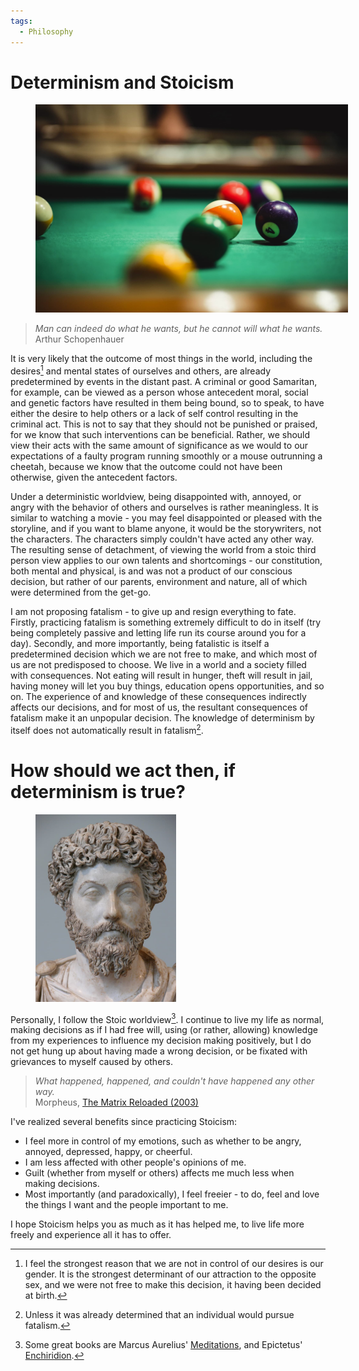 ```yaml
---
tags:
  - Philosophy
---
```

# Determinism and Stoicism

<figure>
  <img src="/static/images/2022-03-03/billiards.jpg" alt="Billiards" loading="lazy" style="max-width: 500px"/>
</figure>

> *Man can indeed do what he wants, but he cannot will what he wants.*<br/> Arthur Schopenhauer 

It is very likely that the outcome of most things in the world, including the desires[^genetic-factors] and mental states of ourselves and others, are already predetermined by events in the distant past. A criminal or good Samaritan, for example, can be viewed as a person whose antecedent moral, social and genetic factors have resulted in them being bound, so to speak, to have either the desire to help others or a lack of self control resulting in the criminal act. This is not to say that they should not be punished or praised, for we know that such interventions can be beneficial. Rather, we should view their acts with the same amount of significance as we would to our expectations of a faulty program running smoothly or a mouse outrunning a cheetah, because we know that the outcome could not have been otherwise, given the antecedent factors. 

Under a deterministic worldview, being disappointed with, annoyed, or angry with the behavior of others and ourselves is rather meaningless. It is similar to watching a movie - you may feel disappointed or pleased with the storyline, and if you want to blame anyone, it would be the storywriters, not the characters. The characters simply couldn't have acted any other way. The resulting sense of detachment, of viewing the world from a stoic third person view applies to our own talents and shortcomings - our constitution, both mental and physical, is and was not a product of our conscious decision, but rather of our parents, environment and nature, all of which were determined from the get-go.

I am not proposing fatalism - to give up and resign everything to fate. Firstly, practicing fatalism is something extremely difficult to do in itself (try being completely passive and letting life run its course around you for a day). Secondly, and more importantly, being fatalistic is itself a predetermined decision which we are not free to make, and which most of us are not predisposed to choose. We live in a world and a society filled with consequences. Not eating will result in hunger, theft will result in jail, having money will let you buy things, education opens opportunities, and so on. The experience of and knowledge of these consequences indirectly affects our decisions, and for most of us, the resultant consequences of fatalism make it an unpopular decision. The knowledge of determinism by itself does not automatically result in fatalism[^fatalism].

# How should we act then, if determinism is true? 

<figure>
  <img src="/static/images/2022-03-03/marcus_aurelius.jpg" alt="Marcus Aurelius" loading="lazy" style="max-height: 300px"/>
</figure>

Personally, I follow the Stoic worldview[^stoicism]. I continue to live my life as normal, making decisions as if I had free will, using (or rather, allowing) knowledge from my experiences to influence my decision making positively, but I do not get hung up about having made a wrong decision, or be fixated with grievances to myself caused by others.

> *What happened, happened, and couldn't have happened any other way.* <br/> Morpheus, [The Matrix Reloaded (2003)](https://www.imdb.com/title/tt0234215/characters/nm0000401)

I've realized several benefits since practicing Stoicism:

- I feel more in control of my emotions, such as whether to be angry, annoyed, depressed, happy, or cheerful.
- I am less affected with other people's opinions of me.
- Guilt (whether from myself or others) affects me much less when making decisions.
- Most importantly (and paradoxically), I feel freeier - to do, feel and love the things I want and the people important to me. 

I hope Stoicism helps you as much as it has helped me, to live life more freely and experience all it has to offer.

[^genetic-factors]: I feel the strongest reason that we are not in control of our desires is our gender. It is the strongest determinant of our attraction to the opposite sex, and we were not free to make this decision, it having been decided at birth.
[^fatalism]: Unless it was already determined that an individual would pursue fatalism.
[^stoicism]: Some great books are Marcus Aurelius' [Meditations](https://www.goodreads.com/book/show/30659.Meditations), and Epictetus' [Enchiridion](https://www.goodreads.com/book/show/2085705.Discourses_and_Enchiridion).